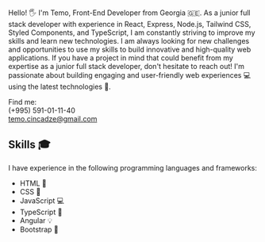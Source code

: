 Hello! 🖐️ I'm Temo, Front-End Developer from Georgia 🇬🇪. As a junior full stack developer with experience in React, Express, Node.js, Tailwind CSS, Styled Components, and TypeScript, I am constantly striving to improve my skills and learn new technologies. I am always looking for new challenges and opportunities to use my skills to build innovative and high-quality web applications. If you have a project in mind that could benefit from my expertise as a junior full stack developer, don't hesitate to reach out! I'm passionate about building engaging and user-friendly web experiences 💻 using the latest technologies 🚀.

Find me:<br>
(+995) 591-01-11-40<br>
temo.cincadze@gmail.com

## Skills 🎓

I have experience in the following programming languages and frameworks:

-   HTML 📝
-   CSS 🎨
-   JavaScript 💻
-   TypeScript 💬
-   Angular 💡
-   Bootstrap 🔧
